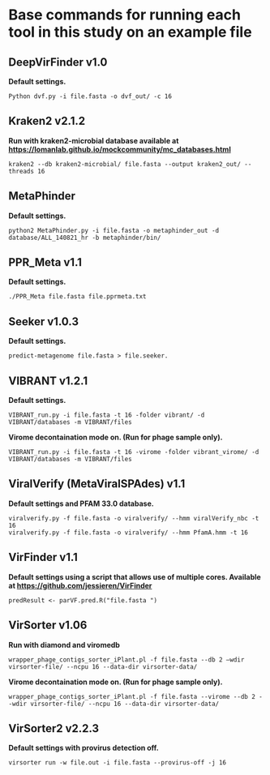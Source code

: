 # Base commands for running each tool in this study on an example file

## DeepVirFinder v1.0
**Default settings.**
```
Python dvf.py -i file.fasta -o dvf_out/ -c 16
```

## Kraken2 v2.1.2
**Run with kraken2-microbial database available at https://lomanlab.github.io/mockcommunity/mc_databases.html**
```
kraken2 --db kraken2-microbial/ file.fasta --output kraken2_out/ --threads 16
```

## MetaPhinder 
**Default settings.**
```
python2 MetaPhinder.py -i file.fasta -o metaphinder_out -d database/ALL_140821_hr -b metaphinder/bin/
```

## PPR_Meta v1.1
**Default settings.**
```
./PPR_Meta file.fasta file.pprmeta.txt
```

## Seeker v1.0.3
**Default settings.**
```
predict-metagenome file.fasta > file.seeker.
```

## VIBRANT v1.2.1
**Default settings.**
```
VIBRANT_run.py -i file.fasta -t 16 -folder vibrant/ -d VIBRANT/databases -m VIBRANT/files
```
**Virome decontaination mode on. (Run for phage sample only).**
```
VIBRANT_run.py -i file.fasta -t 16 -virome -folder vibrant_virome/ -d VIBRANT/databases -m VIBRANT/files
```

## ViralVerify (MetaViralSPAdes) v1.1
**Default settings and PFAM 33.0 database.**
```
viralverify.py -f file.fasta -o viralverify/ --hmm viralVerify_nbc -t 16
viralverify.py -f file.fasta -o viralverify/ --hmm PfamA.hmm -t 16
```

## VirFinder v1.1
**Default settings using a script that allows use of multiple cores. Available at https://github.com/jessieren/VirFinder**
```
predResult <- parVF.pred.R("file.fasta ")
```

## VirSorter v1.06
**Run with diamond and viromedb**
```
wrapper_phage_contigs_sorter_iPlant.pl -f file.fasta --db 2 –wdir virsorter-file/ --ncpu 16 --data-dir virsorter-data/
```
**Virome decontaination mode on. (Run for phage sample only).**
```
wrapper_phage_contigs_sorter_iPlant.pl -f file.fasta --virome --db 2 --wdir virsorter-file/ --ncpu 16 --data-dir virsorter-data/
```

## VirSorter2 v2.2.3
**Default settings with provirus detection off.**
```
virsorter run -w file.out -i file.fasta --provirus-off -j 16
```

